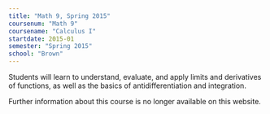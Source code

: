 ```yaml
---
title: "Math 9, Spring 2015"
coursenum: "Math 9"
coursename: "Calculus I"
startdate: 2015-01
semester: "Spring 2015"
school: "Brown"
---
```


Students will learn to understand, evaluate, and apply limits and derivatives of functions, as well as the basics of antidifferentiation and integration.

Further information about this course is no longer available on this website.
